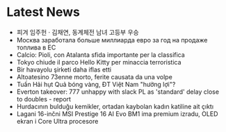 # Latest News
-  피겨 임주헌 · 김채연, 동계체전 남녀 고등부 우승
-  Москва заработала больше миллиарда евро за год на продаже топлива в ЕС
-  Calcio: Pioli, con Atalanta sfida importante per la classifica
-  Tokyo chiude il parco Hello Kitty per minaccia terroristica
-  Bir havayolu şirketi daha iflas etti
-  Altoatesino 73enne morto, ferite causata da una volpe
-  Tuấn Hải hụt Quả bóng vàng, ĐT Việt Nam "hưởng lợi"?
-  Everton takeover: 777 unhappy with slack PL as 'standard' delay close to doubles - report
-  Hurdacının bulduğu kemikler, ortadan kaybolan kadın katiline ait çıktı
-  Lagani 16-inčni MSI Prestige 16 AI Evo BM1 ima premium izradu, OLED ekran i Core Ultra procesore
